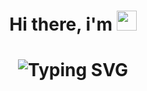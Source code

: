 <h1 align = "center"> Hi there, i'm <img src = "[https://media1.giphy.com/media/v1.Y2lkPTc5MGI3NjExendwYzM4eHRxbWN5N2VyZ3BsNWxkYXZhczJzZ2UzdWh6aXhtdmY3YyZlcD12MV9pbnRlcm5hbF9naWZfYnlfaWQmY3Q9Zw/ltIFdjNAasOwVvKhvx/giphy.gif](https://media3.giphy.com/media/v1.Y2lkPTc5MGI3NjExczhqYmIzdGE0cXlleGM1amUwaXpjZDZieWd4cXRwZnE2OHBnYzZ5YSZlcD12MV9pbnRlcm5hbF9naWZfYnlfaWQmY3Q9Zw/mVJ5xyiYkC3Vm/giphy.gif)" height = "32" /></h1>
<h1 align = "center" <a href="https://git.io/typing-svg"><img src="https://readme-typing-svg.herokuapp.com?font=Fira+Code&pause=1000&width=435&lines=Hi+im+MoRs+and+i+love+minions" alt="Typing SVG" /></a>
